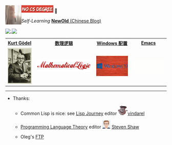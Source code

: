 <img align="left" height="60px" src="./images/tenor.gif">
<img width="100" src="./images/NoCSDegree.png"> 📝 

*Self-Learning* <u>[**NewOld** (Chinese Blog)](https://alaskasquirrel.github.io/)</u>

<a href="https://github.com/alaskasquirrel/Chinese-Podcasts">
  <img align="center" src="https://github-readme-stats.anuraghazra1.vercel.app/api/pin/?username=alaskasquirrel&repo=Chinese-Podcasts&theme=buefy" />
</a>

<a href="https://github.com/alaskasquirrel/Lisp-China">
  <img align="center" src="https://github-readme-stats.anuraghazra1.vercel.app/api/pin/?username=alaskasquirrel&repo=Lisp-China&theme=graywhite" />
</a>

<table>
  <tr>
  <th><a href="https://github.com/alaskasquirrel/KurtGodel"> Kurt Gödel </a></th>
  <th><a href="https://github.com/alaskasquirrel/mathematical-logic"> 数理逻辑 </a></th>
  <th><a href="https://alaskasquirrel.github.io/post/windows/"> Windows 配置 </a></th>
  <th><a href="https://github.com/alaskasquirrel/Emacs-Learn"> Emacs </a></th>
  <tr>
  <td><a href="https://github.com/alaskasquirrel/KurtGodel"><img width="75px" src="./images/KurtGodel.jpg"/></a></td>
  <td><a href="https://github.com/alaskasquirrel/mathematical-logic"><img width="175px" src="./images/MathematicalLogic.png"/></a></td>
  <td><a href="https://alaskasquirrel.github.io/post/windows/"><img width="100px" src="./images/windows.jpg"/></a></td>
  <td><a href="https://github.com/alaskasquirrel/Emacs-Learn"><img width="100px" src="./images/emacs.gif"/></a></td>
  </tr>
</table>

******

- Thanks:

   * Common Lisp is nice: see <u>[Lisp Journey](https://lisp-journey.gitlab.io/)</u> editor <img width="30" src="./images/LispJourney.jpg"/>[vindarel](https://github.com/vindarel)

    * <u>[Programming Language Theory](https://steshaw.org/plt/)</u> editor <img width="25" src="./images/steshaw.png"/> [Steven Shaw](https://github.com/steshaw)

    * Oleg's <u>[FTP](http://okmij.org/ftp/)</u>
